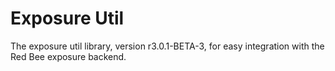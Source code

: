 # Exposure Util

The exposure util library, version r3.0.1-BETA-3, for easy integration with the Red Bee exposure backend.